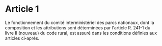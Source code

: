 # Article 1

Le fonctionnement du comité interministériel des parcs nationaux, dont la composition et les attributions sont déterminées par l'article R. 241-1 du livre II (nouveau) du code rural, est assuré dans les conditions définies aux articles ci-après.
